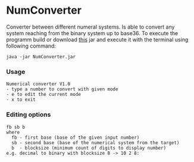 # NumConverter
Converter between different numeral systems. Is able to convert any system reaching from the binary system up to base36. To execute the programm build or download [this](https://github.com/derMacon/NumConverter/blob/master/NumConverter.jar) jar and execute it with the terminal using following command: 

`java -jar NumConverter.jar`

### Usage
```
Numerical converter V1.0
- type a number to convert with given mode
- e to edit the current mode
- x to exit
```

### Editing options
```
fb sb b
where
  fb - first base (base of the given input number)
  sb - second base (base of the numerical system from the target)
  b  - blocksize (minimum count of digits to display number)
e.g. decimal to binary with blocksize 8 -> 10 2 8: 
```
